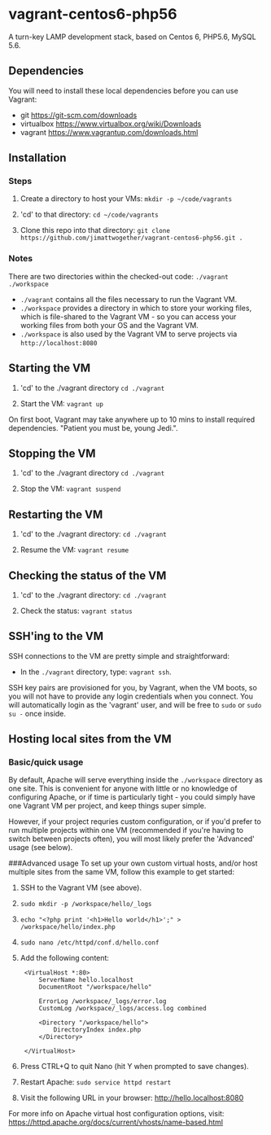 # vagrant-centos6-php56
A turn-key LAMP development stack, based on Centos 6, PHP5.6, MySQL 5.6.

## Dependencies
You will need to install these local dependencies before you can use Vagrant:
- git https://git-scm.com/downloads
- virtualbox https://www.virtualbox.org/wiki/Downloads
- vagrant https://www.vagrantup.com/downloads.html

## Installation
### Steps
1. Create a directory to host your VMs:
	`mkdir -p ~/code/vagrants`

2. 'cd' to that directory:
	`cd ~/code/vagrants`

3. Clone this repo into that directory:
	`git clone https://github.com/jimattwogether/vagrant-centos6-php56.git .`

### Notes
There are two directories within the checked-out code:
  `./vagrant`
  `./workspace`
  
- `./vagrant` contains all the files necessary to run the Vagrant VM.
- `./workspace` provides a directory in which to store your working files, which is file-shared to the Vagrant VM - so you can access your working files from both your OS and the Vagrant VM.
- `./workspace` is also used by the Vagrant VM to serve projects via `http://localhost:8080`

## Starting the VM
1. 'cd' to the ./vagrant directory
	`cd ./vagrant`

2. Start the VM:
  `vagrant up`

On first boot, Vagrant may take anywhere up to 10 mins to install required dependencies.  "Patient you must be, young Jedi.".

## Stopping the VM
1. 'cd' to the ./vagrant directory
	`cd ./vagrant`

2. Stop the VM:
	`vagrant suspend`

## Restarting the VM
1. 'cd' to the ./vagrant directory:
	`cd ./vagrant`

2. Resume the VM:
	`vagrant resume`

## Checking the status of the VM
1. 'cd' to the ./vagrant directory:
	`cd ./vagrant`

2. Check the status:
	`vagrant status`

## SSH'ing to the VM
SSH connections to the VM are pretty simple and straightforward:

- In the `./vagrant` directory, type: `vagrant ssh`.

SSH key pairs are provisioned for you, by Vagrant, when the VM boots, so you will not have to provide any login credentials when you connect.  You will automatically login as the 'vagrant' user, and will be free to `sudo` or `sudo su -` once inside.

## Hosting local sites from the VM
### Basic/quick usage
By default, Apache will serve everything inside the `./workspace` directory as one site.  This is convenient for anyone with little or no knowledge of configuring Apache, or if time is particularly tight - you could simply have one Vagrant VM per project, and keep things super simple.

However, if your project requries custom configuration, or if you'd prefer to run multiple projects within one VM (recommended if you're having to switch between projects often), you will most likely prefer the 'Advanced' usage (see below).

###Advanced usage
To set up your own custom virtual hosts, and/or host multiple sites from the same VM, follow this example to get started:

1. SSH to the Vagrant VM (see above).
2. `sudo mkdir -p /workspace/hello/_logs`
3. `echo "<?php print '<h1>Hello world</h1>';" > /workspace/hello/index.php`
4. `sudo nano /etc/httpd/conf.d/hello.conf`
5. Add the following content:

		<VirtualHost *:80>
			ServerName hello.localhost
			DocumentRoot "/workspace/hello"
        
			ErrorLog /workspace/_logs/error.log
			CustomLog /workspace/_logs/access.log combined

			<Directory "/workspace/hello">
				DirectoryIndex index.php
			</Directory>

		</VirtualHost>

6. Press CTRL+Q to quit Nano (hit Y when prompted to save changes).
7. Restart Apache: `sudo service httpd restart`
8. Visit the following URL in your browser: http://hello.localhost:8080

For more info on Apache virtual host configuration options, visit: https://httpd.apache.org/docs/current/vhosts/name-based.html
